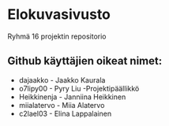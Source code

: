 # Elokuvasivusto
Ryhmä 16 projektin repositorio
## Github käyttäjien oikeat nimet:

- dajaakko - Jaakko Kaurala
- o7lipy00 - Pyry Liu -Projektipäällikkö
- Heikkinenja - Janniina Heikkinen
- miialatervo - Miia Alatervo
- c2lael03 - Elina Lappalainen
